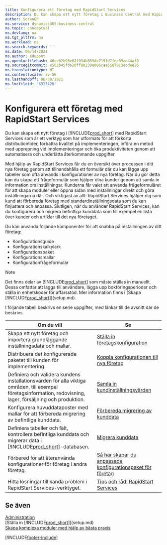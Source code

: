 ```yaml
---
title: Konfigurera ett företag med RapidStart Services
description: Du kan skapa ett nytt företag i Business Central med RapidStart Services för att öka produktiviteten genom att automatisera och förenkla återkommande uppgifter.
author: SorenGP
ms.service: dynamics365-business-central
ms.topic: conceptual
ms.devlang: na
ms.tgt_pltfrm: na
ms.workload: na
ms.search.keywords: ''
ms.date: 06/14/2021
ms.author: edupont
ms.openlocfilehash: 46ce62b98e02f934b859dc7191d7fea69ae44af0
ms.sourcegitcommit: e562b45fda20ff88230e086caa6587913eddae26
ms.translationtype: HT
ms.contentlocale: sv-SE
ms.lasthandoff: 06/30/2021
ms.locfileid: "6325428"
---
```

# <a name="setting-up-a-company-with-rapidstart-services"></a>Konfigurera ett företag med RapidStart Services
Du kan skapa ett nytt företag i [!INCLUDE[prod_short](includes/prod_short.md)] med RapidStart Services som är ett verktyg som har utformats för att förkorta distributiontider, förbättra kvalitet på implementeringen, införa en metod med upprepning vid implementeringar och öka produktiviteten genom att automatisera och underlätta återkommande uppgifter.  

Med hjälp av RapidStart Services får du en översikt över processen i ditt nya företag genom att tillhandahålla ett formulär där du kan lägga upp tabeller som ofta används i konfigurationer av nya företag. När du gör detta kan du skapa ett frågeformulär som hjälper dina kunder genom att samla in information om inställningar. Kunderna får valet att använda frågeformuläret för att skapa moduler eller öppna sidan med inställningar direkt och göra inställningarna där. Och viktigast av allt: RapidStart Services hjälper dig som kund att förbereda företag med standardinställningsdata som du kan finjustera och anpassa. Slutligen, när du använder RapidStart Services, kan du konfigurera och migrera befintliga kunddata som till exempel en lista över kunder och artiklar till det nya företaget.

Du kan använda följande komponenter för att snabba på inställningen av ditt företag:  

-   Konfigurationsguide  
-   Konfigurationskalkylark  
-   Konfigurationspaket  
-   Konfigurationsmallar  
-   Konfigurationfrågeformulär  

> [!Note]  
>  Det finns delar av [!INCLUDE[prod_short](includes/prod_short.md)] som måste ställas in manuellt. Dessa omfattar att lägga till användare, lägga upp bokföringsperioder och ställa in enhetskoder för affärsstöd. Mer information finns i [Skapa [!INCLUDE[prod_short](includes/prod_short.md)]](setup.md).

 I följande tabell beskrivs en serie uppgifter, med länkar till de avsnitt där de beskrivs.

|**Om du vill**|**Se**|  
|------------|-------------|  
|Skapa ett nytt företag och importera grundläggande inställningsdata och mallar.|[Ställa in företagskonfiguration](admin-set-up-company-configuration.md)|  
|Distribuera det konfigurerade paketet till kunden för implementering.|[Koppla konfigurationen till nya företag](admin-apply-configuration-to-new-companies.md)|
|Definiera och validera kundens installationsvärden för alla viktiga områden, till exempel företagsinformation, redovisning, lager, försäljning och produktion.|[Samla in kundinställningsvärden](admin-gather-customer-setup-values.md)|  
|Konfigurera huvuddataposter med mallar för att förbereda migrering av befintliga kunddata.|[Förbereda migrering av kunddata](admin-use-templates-to-prepare-customer-data-for-migration.md)|  
|Definiera tabeller och fält, kontrollera befintliga kunddata och migrerar data i [!INCLUDE[prod_short](includes/prod_short.md)]-databasen.|[Migrera kunddata](admin-migrate-customer-data.md)|
|Förbered för att återanvända konfigurationer för företag i andra företag.|[Så här skapar du anpassade konfigurationspaket för företag](admin-how-to-create-custom-company-configuration-packages.md)|
|Hitta lösningar till kända problem i RapidStart Services-verktyget.|[Tips och råd: RapidStart Services](admin-tips-and-tricks-rapidstart-services.md)|  

## <a name="see-also"></a>Se även  
[Administration](admin-setup-and-administration.md)  
[Ställa in [!INCLUDE[prod_short](includes/prod_short.md)]](setup.md)  
[Skapa komplexa moduler med hjälp av bästa praxis](set-up-complex-application-areas-using-best-practices.md)   


[!INCLUDE[footer-include](includes/footer-banner.md)]